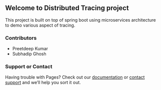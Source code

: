 ## Welcome to Distributed Tracing project
This project is built on top of spring boot using microservices architecture to demo various aspect of tracing.

### Contributors
- Preetdeep Kumar
- Subhadip Ghosh

### Support or Contact

Having trouble with Pages? Check out our [documentation](https://help.github.com/categories/github-pages-basics/) or [contact support](https://github.com/contact) and we’ll help you sort it out.
